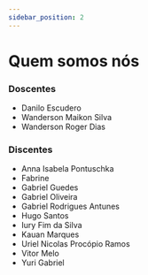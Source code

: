 ```yaml
---
sidebar_position: 2
---
```


# Quem somos nós

### Doscentes

- Danilo Escudero
- Wanderson Maikon Silva
- Wanderson Roger Dias

### Discentes

- Anna Isabela Pontuschka
- Fabrine
- Gabriel Guedes
- Gabriel Oliveira
- Gabriel Rodrigues Antunes
- Hugo Santos
- Iury Fim da Silva
- Kauan Marques
- Uriel Nicolas Procópio Ramos
- Vitor Melo
- Yuri Gabriel
